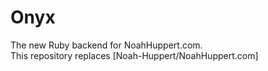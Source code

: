 # Onyx
The new Ruby backend for NoahHuppert.com.  
This repository replaces [Noah-Huppert/NoahHuppert.com]
